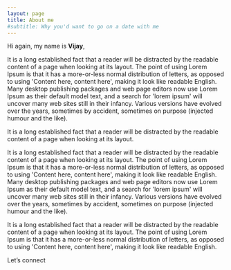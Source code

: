 ```yaml
---
layout: page
title: About me
#subtitle: Why you'd want to go on a date with me
---
```


<p class="about-text">
<span class="fa fa-briefcase about-icon"></span>
  Hi again, my name is <strong>Vijay</strong>, 
</p>

<p class="about-text">
<span class="fa fa-graduation-cap about-icon"></span>
It is a long established fact that a reader will be distracted by the readable content of a page when looking at its layout. The point of using Lorem Ipsum is that it has a more-or-less normal distribution of letters, as opposed to using 'Content here, content here', making it look like readable English. Many desktop publishing packages and web page editors now use Lorem Ipsum as their default model text, and a search for 'lorem ipsum' will uncover many web sites still in their infancy. Various versions have evolved over the years, sometimes by accident, sometimes on purpose (injected humour and the like).
</p>

<p class="about-text">
<span class="fa fa-code about-icon"></span>
It is a long established fact that a reader will be distracted by the readable content of a page when looking at its layout. 
</p>

<p class="about-text">
<span class="fa fa-book about-icon"></span>
It is a long established fact that a reader will be distracted by the readable content of a page when looking at its layout. The point of using Lorem Ipsum is that it has a more-or-less normal distribution of letters, as opposed to using 'Content here, content here', making it look like readable English. Many desktop publishing packages and web page editors now use Lorem Ipsum as their default model text, and a search for 'lorem ipsum' will uncover many web sites still in their infancy. Various versions have evolved over the years, sometimes by accident, sometimes on purpose (injected humour and the like).
</p>

<p class="about-text">
<span class="fa fa-heart about-icon"></span>
It is a long established fact that a reader will be distracted by the readable content of a page when looking at its layout. The point of using Lorem Ipsum is that it has a more-or-less normal distribution of letters, as opposed to using 'Content here, content here', making it look like readable English. 
</p>

<p class="about-text">
<span class="fa fa-envelope about-icon"></span>
Let’s connect
</p>